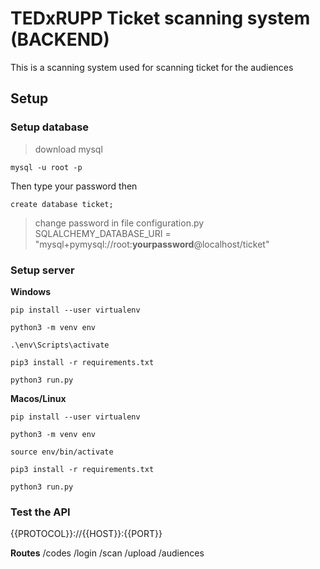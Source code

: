 # TEDxRUPP Ticket scanning system (BACKEND)

This is a scanning system used for scanning ticket for the audiences

## Setup

### Setup database
> download mysql

```
mysql -u root -p
```

Then type your password then

```
create database ticket;
```

> change password in file configuration.py SQLALCHEMY_DATABASE_URI = "mysql+pymysql://root:**yourpassword**@localhost/ticket"

### Setup server

**Windows**
```
pip install --user virtualenv

python3 -m venv env

.\env\Scripts\activate

pip3 install -r requirements.txt

python3 run.py
```

**Macos/Linux**
```
pip install --user virtualenv

python3 -m venv env

source env/bin/activate

pip3 install -r requirements.txt

python3 run.py
```

### Test the API

{{PROTOCOL}}://{{HOST}}:{{PORT}}

**Routes**
/codes
/login
/scan
/upload
/audiences
